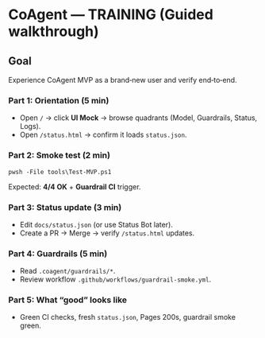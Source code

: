# CoAgent — TRAINING (Guided walkthrough)

## Goal
Experience CoAgent MVP as a brand‑new user and verify end‑to‑end.

### Part 1: Orientation (5 min)
- Open `/` → click **UI Mock** → browse quadrants (Model, Guardrails, Status, Logs).
- Open `/status.html` → confirm it loads `status.json`.

### Part 2: Smoke test (2 min)
```pwsh
pwsh -File tools\Test-MVP.ps1
```

Expected: **4/4 OK** + **Guardrail CI** trigger.

### Part 3: Status update (3 min)
- Edit `docs/status.json` (or use Status Bot later).
- Create a PR → Merge → verify `/status.html` updates.

### Part 4: Guardrails (5 min)
- Read `.coagent/guardrails/*`.
- Review workflow `.github/workflows/guardrail-smoke.yml`.

### Part 5: What “good” looks like
- Green CI checks, fresh `status.json`, Pages 200s, guardrail smoke green.
